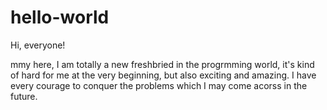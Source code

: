 # hello-world

Hi, everyone!

mmy here, I am totally a new freshbried in the progrmming world, it's kind of hard for me at the very beginning, but also exciting and amazing. I have every courage to conquer the problems which I may come acorss in the future.
